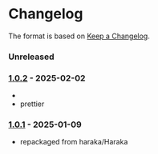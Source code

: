 # Changelog

The format is based on [Keep a Changelog](https://keepachangelog.com/).

### Unreleased

### [1.0.2] - 2025-02-02

- 
- prettier

### [1.0.1] - 2025-01-09

- repackaged from haraka/Haraka

[1.0.1]: https://github.com/haraka/haraka-plugin-early_talker/releases/tag/v1.0.1
[1.0.2]: https://github.com/haraka/haraka-plugin-early_talker/releases/tag/v1.0.2
